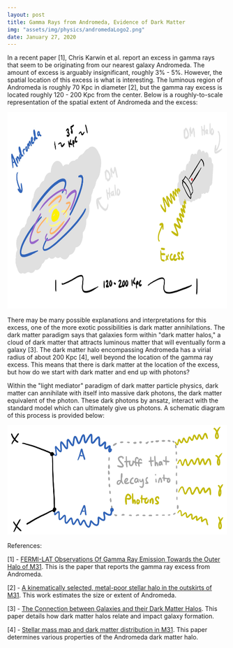 ```yaml
---
layout: post
title: Gamma Rays from Andromeda, Evidence of Dark Matter
img: "assets/img/physics/andromedaLogo2.png"
date: January 27, 2020
---
```


In a recent paper [1], Chris Karwin et al. report an excess in gamma rays that seem to be originating from our nearest galaxy Andromeda. The amount of excess is arguably insignificant, roughly 3% - 5%. However, the spatial location of this excess is what is interesting. The luminous region of Andromeda is roughly 70 Kpc in diameter [2], but the gamma ray excess is located roughly 120 - 200 Kpc from the center. Below is a roughly-to-scale representation of the spatial extent of Andromeda and the excess:

<img src = "../assets/img/physics/AndromedaPost_1.png" height = "450">

There may be many possible explanations and interpretations for this excess, one of the more exotic possibilities is dark matter annihilations. The dark matter paradigm says that galaxies form within "dark matter halos," a cloud of dark matter that attracts luminous matter that will eventually form a galaxy [3]. The dark matter halo encompassing Andromeda has a virial radius of about 200 Kpc [4], well beyond the location of the gamma ray excess. This means that there is dark matter at the location of the excess, but how do we start with dark matter and end up with photons?

Within the "light mediator" paradigm of dark matter particle physics, dark matter can annihilate with itself into massive dark photons, the dark matter equivalent of the photon. These dark photons by ansatz, interact with the standard model which can ultimately give us photons. A schematic diagram of this process is provided below:

<img src = "../assets/img/physics/AndromedaPost_2.png" height = "250">

References:

[1] - [FERMI-LAT Observations Of Gamma Ray Emission Towards the Outer Halo of M31](https://arxiv.org/abs/1903.10533v2). This is the paper that reports the gamma ray excess from Andromeda.

[2] - [A kinematically selected, metal-poor stellar halo in the outskirts of M31](https://arxiv.org/abs/astro-ph/0602604). This work estimates the size or extent of Andromeda.

[3] - [The Connection between Galaxies and their Dark Matter Halos](https://arxiv.org/abs/1804.03097). This paper details how dark matter halos relate and impact galaxy formation. 

[4] - [Stellar mass map and dark matter distribution in M31](https://arxiv.org/abs/1208.5712). This paper determines various properties of the Andromeda dark matter halo.
